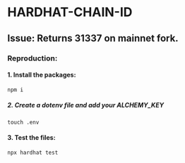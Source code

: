 # HARDHAT-CHAIN-ID

## Issue: Returns 31337 on mainnet fork. 

### Reproduction: 

#### 1. Install the packages: 

```
npm i
```

##### 2. Create a dotenv file and add your ALCHEMY_KEY 

```
touch .env
```

#### 3. Test the files: 

```
npx hardhat test
```



